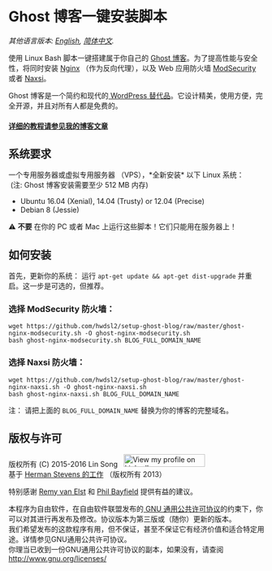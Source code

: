 ﻿# Ghost 博客一键安装脚本

*其他语言版本: [English](README.md), [简体中文](README-zh.md).*

使用 Linux Bash 脚本一键搭建属于你自己的 <a href="https://github.com/TryGhost/Ghost" target="_blank">Ghost 博客</a>。为了提高性能与安全性，将同时安装 <a href="http://nginx.org/en/" target="_blank">Nginx</a> （作为反向代理），以及 Web 应用防火墙 <a href="https://www.modsecurity.org/" target="_blank">ModSecurity</a> 或者 <a href="https://github.com/nbs-system/naxsi" target="_blank">Naxsi</a>。

Ghost 博客是一个简约和现代的<a href="https://ghost.org/vs/wordpress/" target="_blank"> WordPress 替代品</a>。它设计精美，使用方便，完全开源，并且对所有人都是免费的。

#### <a href="https://blog.ls20.com/install-ghost-0-3-3-with-nginx-and-modsecurity/" target="_blank">详细的教程请参见我的博客文章</a>

## 系统要求

一个专用服务器或虚拟专用服务器 （VPS），\*全新安装\* 以下 Linux 系统：   
&nbsp;(注: Ghost 博客安装需要至少 512 MB 内存)   
- Ubuntu 16.04 (Xenial), 14.04 (Trusty) or 12.04 (Precise)
- Debian 8 (Jessie)

:warning: **不要** 在你的 PC 或者 Mac 上运行这些脚本！它们只能用在服务器上！

## 如何安装

首先，更新你的系统： 运行 `apt-get update && apt-get dist-upgrade` 并重启。这一步是可选的，但推荐。

### 选择 ModSecurity 防火墙：

```
wget https://github.com/hwdsl2/setup-ghost-blog/raw/master/ghost-nginx-modsecurity.sh -O ghost-nginx-modsecurity.sh
bash ghost-nginx-modsecurity.sh BLOG_FULL_DOMAIN_NAME
```

### 选择 Naxsi 防火墙：

```
wget https://github.com/hwdsl2/setup-ghost-blog/raw/master/ghost-nginx-naxsi.sh -O ghost-nginx-naxsi.sh
bash ghost-nginx-naxsi.sh BLOG_FULL_DOMAIN_NAME
```

注： 请把上面的 `BLOG_FULL_DOMAIN_NAME` 替换为你的博客的完整域名。

## 版权与许可

版权所有 (C) 2015-2016&nbsp;Lin Song&nbsp;&nbsp;&nbsp;<a href="https://www.linkedin.com/in/linsongui" target="_blank"><img src="https://static.licdn.com/scds/common/u/img/webpromo/btn_viewmy_160x25.png" width="160" height="25" border="0" alt="View my profile on LinkedIn"></a>    
基于 <a href="https://blog.igbuend.com/dude-looks-like-a-ghost/" target="_blank">Herman Stevens 的工作</a> （版权所有 2013）

特别感谢 <a href="https://raymii.org" target="_blank">Remy van Elst</a> 和 <a href="https://philio.me" target="_blank">Phil Bayfield</a> 提供有益的建议。

本程序为自由软件，在自由软件联盟发布的<a href="https://www.gnu.org/licenses/gpl.html" target="_blank"> GNU 通用公共许可协议</a>的约束下，你可以对其进行再发布及修改。协议版本为第三版或（随你）更新的版本。   
我们希望发布的这款程序有用，但不保证，甚至不保证它有经济价值和适合特定用途。详情参见GNU通用公共许可协议。   
你理当已收到一份GNU通用公共许可协议的副本，如果没有，请查阅 <http://www.gnu.org/licenses/>   